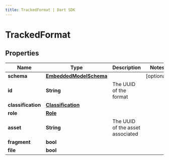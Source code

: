 ```yaml
---
title: TrackedFormat | Dart SDK
---
```


# TrackedFormat

## Properties
Name | Type | Description | Notes
------------ | ------------- | ------------- | -------------
**schema** | [**EmbeddedModelSchema**](EmbeddedModelSchema) |  | [optional] 
**id** | **String** | The UUID of the format | 
**classification** | [**Classification**](Classification) |  | 
**role** | [**Role**](Role) |  | 
**asset** | **String** | The UUID of the asset associated | 
**fragment** | **bool** |  | 
**file** | **bool** |  | 


